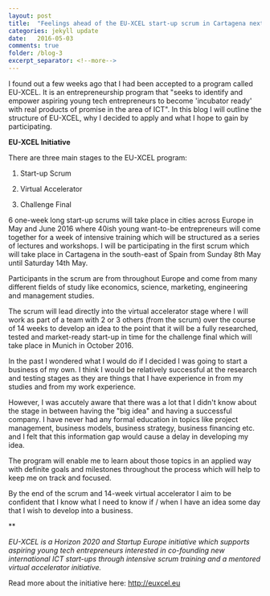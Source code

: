```yaml
---
layout: post
title:  "Feelings ahead of the EU-XCEL start-up scrum in Cartagena next week"
categories: jekyll update
date:   2016-05-03
comments: true
folder: /blog-3
excerpt_separator: <!--more-->
---
```


I found out a few weeks ago that I had been accepted to a program called EU-XCEL. It is an 
entrepreneurship program that "seeks to identify and empower aspiring young tech entrepreneurs
to become 'incubator ready' <!--more--> with real products of promise in the area of ICT". 
In this blog I will outline the structure of EU-XCEL, why I decided to apply
and what I hope to gain by participating.

**EU-XCEL Initiative**

There are three main stages to the EU-XCEL program:

1) Start-up Scrum

2) Virtual Accelerator

3) Challenge Final

6 one-week long start-up scrums will take place in cities across Europe in May and June 2016 
where 40ish young want-to-be entrepreneurs will come together for a week of intensive 
training which will be structured as a series of lectures and workshops.
I will be participating in the first scrum which will take place in Cartagena in the south-east of Spain from 
Sunday 8th May until Saturday 14th May.

Participants in the scrum are from throughout Europe and come from many different fields of study 
like economics, science, marketing, engineering and management studies. 

The scrum will lead directly into the virtual accelerator stage where I will work as part of a team with 2 or 3 others
(from the scrum) over the course of 14 weeks to develop an idea to the point that it will be a fully researched, tested
and market-ready start-up in time for the challenge final which will take place in Munich in October 2016.

In the past I wondered what I would do if I decided I was going to start a business of my own.
I think I would be relatively successful at the research and testing stages as they are things that I have experience 
in from my studies and from my work experience. 

However, I was accutely aware that there was a lot that I didn't know about the stage in between having the 
"big idea" and having a successful company. I have never had any formal education in topics like project management, 
business models, business strategy, business financing etc. and I felt that this information gap would cause a delay in 
developing my idea.

The program will enable me to learn about those topics in an applied way with definite goals and milestones throughout 
the process which will help to keep me on track and focused.

By the end of the scrum and 14-week virtual accelerator I aim to be confident that I know what I need to know if / when
I have an idea some day that I wish to develop into a business.



**

*EU-XCEL is a Horizon 2020 and Startup Europe initiative which supports aspiring* 
*young tech entrepreneurs interested in co-founding new international ICT start-ups through*
*intensive scrum training and a mentored virtual accelerator initiative.* 

Read more about the initiative here: http://euxcel.eu